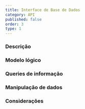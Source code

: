```yaml
---
title: Interface de Base de Dados
category: API
published: false
order: 3
type: 1
---
```


### Descrição

### Modelo lógico

### Queries de informação

### Manipulação de dados

### Considerações